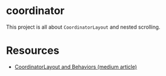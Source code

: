 # coordinator

This project is all about `CoordinatorLayout` and nested scrolling.

# Resources

- [CoordinatorLayout and Behaviors (medium article)](https://goo.gl/oLH8pm)
